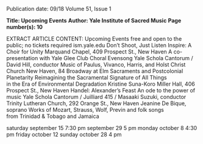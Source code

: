 Publication date: 09/18
Volume 51, Issue 1

**Title: Upcoming Events**
**Author: Yale Institute of Sacred Music**
**Page number(s): 10**

EXTRACT ARTICLE CONTENT:
Upcoming Events
free and open to the public; no tickets required   ism.yale.edu
Don’t Shoot, Just Listen
Inspire: A Choir for Unity
Marquand Chapel, 409 Prospect St., New Haven
A co-presentation with Yale Glee Club
Choral Evensong
Yale Schola Cantorum / David Hill, conductor
Music of Paulus, Vivanco, Harris, and Holst
Christ Church New Haven, 84 Broadway at Elm
Sacraments and Postcolonial Planetarity
Reimagining the Sacramental Signature of All Things  
in the Era of Environmental Degradation
Kristine Suna-Koro
Miller Hall, 406 Prospect St., New Haven
Handel: Alexander’s Feast
An ode to the power of music
Yale Schola Cantorum / Juilliard 415 / Masaaki Suzuki, conductor
Trinity Lutheran Church, 292 Orange St., New Haven
Jeanine De Bique, soprano
Works of Mozart, Strauss, Wolf, Previn and folk songs  
from Trinidad & Tobago and Jamaica

saturday
september 15
7:30 pm
september 29
5 pm
monday
october 8
4:30 pm
friday
october 12
sunday
october 28
4 pm